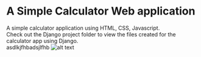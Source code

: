 # A Simple Calculator Web application
A simple calculator application using HTML, CSS, Javascript. <br>
Check out the Django project folder to view the files created for the calculator app using Django. <br>
asdlkjfhbadsjlfhb
![alt text](https://github.com/CAVIND46016/Simple-Calculator-Web-app/blob/master/calculator.png)
